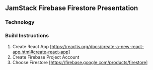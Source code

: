 ## JamStack Firebase Firestore Presentation

### Technology

### Build Instructions

1. Create React App [https://reactjs.org/docs/create-a-new-react-app.html#create-react-app]
2. Create Firebase Project Account
3. Choose Firestore [https://firebase.google.com/products/firestore]
